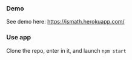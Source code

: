 ### Demo

See demo here: https://ismath.herokuapp.com/

### Use app

Clone the repo, enter in it, and launch `npm start`
